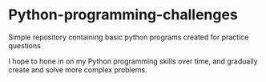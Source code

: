 # Python-programming-challenges

Simple repository containing basic python programs created for practice questions

I hope to hone in on my Python programming skills over time, and gradually create and solve more complex problems. 

